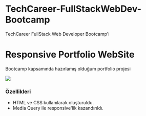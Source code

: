 # TechCareer-FullStackWebDev-Bootcamp
TechCareer FullStack Web Developer Bootcamp'i
# Responsive Portfolio WebSite
Bootcamp kapsamında hazırlamış olduğum portfolio projesi

![](https://media.giphy.com/media/v1.Y2lkPTc5MGI3NjExaHNyYXJ0amE0bHNiM2NxdXE3OHJuaWdnOGR5b3R1b2RjcTM0dHY4biZlcD12MV9pbnRlcm5hbF9naWZfYnlfaWQmY3Q9Zw/dBVJQZmdXaI6muIxHV/giphy.gif)

### Özellikleri

- HTML ve CSS kullanılarak oluşturuldu.
- Media Query ile responsive'lik kazandırıldı.
